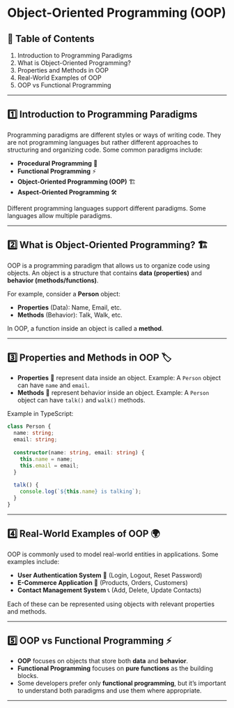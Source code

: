 
# Object-Oriented Programming (OOP) 

## 📖 Table of Contents
1. Introduction to Programming Paradigms
2. What is Object-Oriented Programming?
3. Properties and Methods in OOP
4. Real-World Examples of OOP
5. OOP vs Functional Programming 

---

## 1️⃣ Introduction to Programming Paradigms
Programming paradigms are different styles or ways of writing code. They are not programming languages but rather different approaches to structuring and organizing code. Some common paradigms include:

- **Procedural Programming** 📝
- **Functional Programming** ⚡
- **Object-Oriented Programming (OOP)** 🏗️
- **Aspect-Oriented Programming** 🛠️

Different programming languages support different paradigms. Some languages allow multiple paradigms.

---

## 2️⃣ What is Object-Oriented Programming? 🏗️
OOP is a programming paradigm that allows us to organize code using objects. An object is a structure that contains **data (properties)** and **behavior (methods/functions)**.

For example, consider a **Person** object:

- **Properties** (Data): Name, Email, etc.
- **Methods** (Behavior): Talk, Walk, etc.

In OOP, a function inside an object is called a **method**.

---

## 3️⃣ Properties and Methods in OOP 🏷️
- **Properties** 🔹 represent data inside an object. Example: A `Person` object can have `name` and `email`.
- **Methods** 🔹 represent behavior inside an object. Example: A `Person` object can have `talk()` and `walk()` methods.

Example in TypeScript:
```typescript
class Person {
  name: string;
  email: string;
  
  constructor(name: string, email: string) {
    this.name = name;
    this.email = email;
  }
  
  talk() {
    console.log(`${this.name} is talking`);
  }
}
```

---

## 4️⃣ Real-World Examples of OOP 🌍
OOP is commonly used to model real-world entities in applications. Some examples include:
- **User Authentication System** 🔑 (Login, Logout, Reset Password)
- **E-Commerce Application** 🛒 (Products, Orders, Customers)
- **Contact Management System** 📞 (Add, Delete, Update Contacts)

Each of these can be represented using objects with relevant properties and methods.

---

## 5️⃣ OOP vs Functional Programming ⚡
- **OOP** focuses on objects that store both **data** and **behavior**.
- **Functional Programming** focuses on **pure functions** as the building blocks.
- Some developers prefer only **functional programming**, but it’s important to understand both paradigms and use them where appropriate.

---



